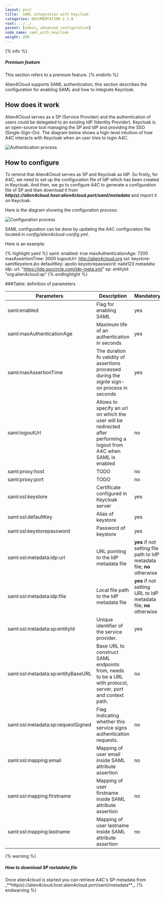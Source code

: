 ```yaml
---
layout: post
title:  SAML integration with Keycloak
categories: DOCUMENTATION-2.1.0
root: ../../
parent: [admin, advanced_configuration]
node_name: saml_with_keycloak
weight: 200
---
```


{% info %}
<h5>Premium feature</h5>
This section refers to a premium feature.
{% endinfo %}

Alien4Cloud supports SAML authentication, this section describes the configuration for enabling SAML and how to integrate Keycloak.

## How does it work

Alien4Cloud serves as a SP (Service Provider) and the authentication of users could be delegated to an existing IdP (Identity Provider). Keycloak is an open-source tool managing the SP and IdP and providing the SSO (Single-Sign-On). The diagram below shows a high-level intuition of how A4C interacts with Keycloak when an user tries to login A4C.

![Authentication process](../images/2.1.0/admin_guide/authentication_process.png)

## How to configure

To remind that Alien4Cloud serves as SP and Keycloak as IdP. So firstly, for A4C, we need to set up the configuration file of IdP which has been created in Keycloak. And then, we go to configure A4C to generate a configuration file of SP and then download it from **_http(s)://alien4cloud.host:alien4cloud.port/saml/metadata_** and import it on Keycloak.

Here is the diagram showing the configuration process:

![Configuration process](../images/2.1.0/admin_guide/configuration_process.png)

SAML configuration can be done by updating the A4C configuration file located in  _config/alien4cloud-config.yml_.

Here is an example:

{% highlight yaml %}
saml:
  enabled: true
  maxAuthenticationAge: 7200
  maxAssertionTime: 3000
  logoutUrl: http://alien4cloud.org
  ssl:
    keystore: samlKeystore.jks
    defaultKey: apollo
    keystorepassword: nalle123
  metadata:
    idp:
      url: "https://idp.ssocircle.com/idp-meta.xml"
    sp:
      entityId: "org:alien4cloud:sp"
{% endhighlight %}

###Table: definition of parameters

| Parameters | Description | Mandatory | Default value | Example |
| ------------- | ------------- | ----- | ----- | ----- |
| saml:enabled |Flag for enabling SAML | yes | | true |
| saml:maxAuthenticationAge | Maximum life of an authentication in seconds | yes | | 7200 |
| saml:maxAssertionTime | The duration fo validity of assertions processed during the signle sign-on process in seconds | yes | | 3000
| saml:logoutUrl | Allows to specify an url on which the user will be redirected after performing a logout from A4C when SAML is enabled | no | | http://alien4cloud.org
| saml:proxy:host | TODO | no | | 193.56.47.20
| saml:proxy:port | TODO | no | | 8080
| saml:ssl:keystore | Certificate configured in Keycloak server | yes | | samlKeystore.jks
| saml:ssl:defaultKey | Alias of keystore | yes | apollo
| saml:ssl:keystorepassword | Password of keystore | yes | | nalle123
| saml:ssl:metadata:idp:url| URL pointing to the IdP metadata file |  **yes** if not setting file path to IdP metadata file; **no** otherwise  | | "https://idp.ssocircle.com/idp-meta.xml"
| saml:ssl:metadata:idp:file| Local file path to the IdP metadata file |  **yes** if not setting URL to IdP metadata file; **no** otherwise | | "/path/to/file.xml"
| saml:ssl:metadata:sp:entityId | Unique identifier of the service provider. | yes | | "org:alien4cloud:sp"
| saml:ssl:metadata:sp:entityBaseURL | Base URL to construct SAML endpoints from, needs to be a URL with protocol, server, port and context path. | no | "http://localhost:8088" |
| saml:ssl:metadata:sp:requestSigned | Flag indicating whether this service signs authentication requests. | no | false |
| saml:ssl:mapping:email | Mapping of user email inside SAML attribute assertion | no | false |
| saml:ssl:mapping:firstname | Mapping of user firstname inside SAML attribute assertion | no | false |
| saml:ssl:mapping:lastname | Mapping of user lastname inside SAML attribute assertion | no | false |


{% warning %}
<h5>How to download SP metadata file</h5>
Once alien4cloud is started you can retrieve A4C's SP metadata from _**http(s)://alien4cloud.host:alien4cloud.port/saml/metadata**_.
{% endwarning %}